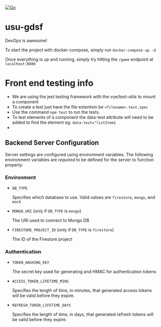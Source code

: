 [![Go](https://github.com/jak103/usu-gdsf/actions/workflows/go.yml/badge.svg)](https://github.com/jak103/usu-gdsf/actions/workflows/go.yml)

# usu-gdsf

DevOps is awesome!

To start the project with docker-compose, simply run `docker-compose up -d`

Once everything is up and running, simply try hitting the `/game` endpoint at `localhost:8080`


# Front end testing info

* We are using the jest testing framework with the vue/test-utils to mount a component
* To create a test just have the file extention be `<filename>.test.spec`
* Use the command `npm test` to run the tests.
* To test elements of a component the data-test attribute will need to be added to find the element eg. `data-test="listItem1`
* 

## Backend Server Configuration

Server settings are configured using environment variables. The following environment variables are *required* to be defined for the server to function properly:

### Environment

* `DB_TYPE`

  Specifies which database to use. Valid values are `firestore`, `mongo`, and `mock`

* `MONGO_URI` (only if `DB_TYPE` is `mongo`)

  The URI used to connect to Mongo DB
  
* `FIRESTORE_PROJECT_ID` (only if `DB_TYPE` is `firestore`)

  The ID of the Firestore project

### Authentication

* `TOKEN_HASHING_KEY`

  The secret key used for generating and HMAC for authentication tokens
      
* `ACCESS_TOKEN_LIFETIME_MINS`

  Specifies the length of time, in minutes, that generated access tokens will be valid before they expire.
  
* `REFRESH_TOKEN_LIFETIME_DAYS`

  Specifies the length of time, in days, that generated refresh tokens will be valid before they expire.
